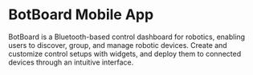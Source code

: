 # BotBoard Mobile App

BotBoard is a Bluetooth-based control dashboard for robotics, enabling users to discover, group, and manage robotic devices. Create and customize control setups with widgets, and deploy them to connected devices through an intuitive interface.
